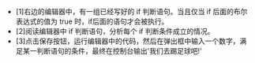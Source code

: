 - [1]右边的编辑器中，有一组已经写好的 if 判断语句。当且仅当 if 后面的布尔表达式的值为 true 时，if后面的语句才会被执行。
- [2]阅读编辑器中 if 判断语句，分析每个 if 判断条件成立的情况。
- [3]点击保存按钮，运行编辑器中的代码，然后在弹出框中输入一个数字，满足某一判断语句的条件，最终在控制台输出'我们去踢足球吧!'